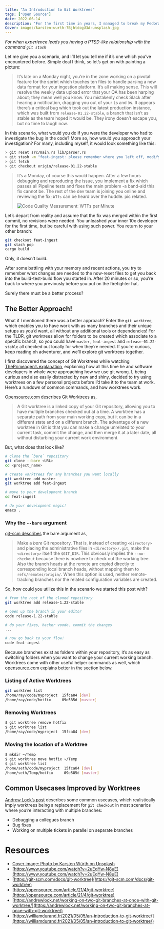 ```yaml
---
title: "An Introduction to Git Worktrees"
tags: ["Open Source"]
date: 2022-06-14
description: "For the first time in years, I managed to break my Fedora installation to the point where I thought, “hey, why not install from scratch and start fresh?” So I did." 
Cover: images/karsten-wurth-7BjhtdogU3A-unsplash.jpg
---
```


*For when experience leads you having a PTSD-like relationship with the command `git stash`*

Let me give you a scenario, and I’ll let you tell me if it’s one which you’ve encountered before. Simple deal I think, so let’s get on with painting a picture:

> It’s late on a Monday night, you’re in the zone working on a pivotal feature for the sprint which touches ten files to handle parsing a new data format for your ingestion platform. It’s all making sense. This will resolve the weekly data upload error that your QA has been harping about; they mean well you know. You mistakenly check Slack after hearing a notification, dragging you out of your `1`s and `0`s. It appears there’s a critical bug which took out the latest production instance, which was built from `release-01.22-stable`, a branch that isn’t as stable as the team hoped it would be. They irony doesn’t escape you, but no time to laugh now.
> 

In this scenario, what would you do if you were the developer who had to investigate the bug in the code? More so, how would you approach your investigation? For many, including myself, it would look something like this: 

 

```bash
> git reset src/main.rs lib/parser.rs 
> git stash -m "feat-ingest: please remember where you left off, modifying file ingest.rs"
> git fetch
> git checkout origin/release-01.22-stable
```

> It’s a Monday, of course this would happen. After a few hours debugging and reproducing the issue, you implement a fix which passes all Pipeline tests and fixes the main problem -a band-aid this fix cannot be. The rest of the dev team is joining you online and reviewing the fix; `WTfs` can be heard over the huddle. pic related.
> 
> 
> ![Code Quailty Measurement: WTFs per Minute](https://s3.us-west-2.amazonaws.com/secure.notion-static.com/1acda958-a71d-4d5c-8975-51ab74893698/Untitled.png?X-Amz-Algorithm=AWS4-HMAC-SHA256&X-Amz-Content-Sha256=UNSIGNED-PAYLOAD&X-Amz-Credential=AKIAT73L2G45EIPT3X45%2F20220614%2Fus-west-2%2Fs3%2Faws4_request&X-Amz-Date=20220614T135334Z&X-Amz-Expires=86400&X-Amz-Signature=2b7931394f540312878b313202c28f80a605f469afebdbb98fff5509daac57e6&X-Amz-SignedHeaders=host&response-content-disposition=filename%20%3D%22Untitled.png%22&x-id=GetObject)
> 

Let’s depart from reality and assume that the fix was merged within the first commit, no revisions were needed. You unleashed your inner 10x developer for the first time, but be careful with using such power. You return to your other branch:

```bash
git checkout feat-ingest
git stash pop
cargo build
```

Only, it doesn’t build. 

After some battling with your memory and recent actions, you try to remember what changes are needed to the now-reset files to get you back into the build-test-build flow you started in. After 20 minutes or so, you’re back to where you previously before you put on the firefighter hat. 

Surely there must be a better process? 

## The Better Approach!

What if I mentioned there was a better approach? Enter the `git worktree`, which enables you to have work with as many branches and their unique setups as you’d want, all without any additional tools or dependencies! For the TLDR, git worktrees allow for folders to be created which associate to a specific branch, so you could have `master`, `feat-ingest` and `release-01.22-stable` all checked out locally for when they’re needed. If you’re curious, keep reading oh adventurer, and we’ll explore git worktrees together.

I first discovered the concept of Git Worktrees while watching [ThePrimeagen’s explanation](https://www.youtube.com/watch?v=2uEqYw-N8uE), explaining how all this time he and software developers in whole were approaching how we use git wrong. I, being curious and also easily distracted by new and shiny, decided to try using worktrees on a few personal projects before I’d take it to the team at work. Here’s a rundown of common commands, and how worktrees work. 

[Opensource.com](http://Opensource.com) describes Git Worktrees as,

> A Git worktree is a linked copy of your Git repository, allowing you to have multiple branches checked out at a time. A worktree has a separate path from your main working copy, but it can be in a different state and on a different branch. The advantage of a new worktree in Git is that you can make a change unrelated to your current task, commit the change, and then merge it at a later date, all without disturbing your current work environment.
> 

But, what does that look like?

```bash
# clone the `bare` repository
git clone --bare <URL> 
cd <project_name>

# create worktrees for any branches you want locally
git worktree add master
git worktree add feat-ingest

# move to your development branch
cd feat-ingest

# do your development magic!
emacs .
```

### Why the `--bare` argument

[git-scm describes](https://git-scm.com/docs/git-clone) the bare argument as, 

> Make a *bare* Git repository.  That is, instead of creating `<directory>` and placing the administrative files in `<directory>/.git`, make the `<directory>` itself the `$GIT_DIR`. This obviously implies the `--no-checkout` because there is nowhere to check out the working tree. Also the branch heads at the remote are copied directly to corresponding local branch heads, without mapping them to `refs/remotes/origin/`.  When this option is used, neither remote-tracking branches nor the related configuration variables are created.
> 

So, how could you utilize this in the scenario we started this post with? 

```bash
# from the root of the cloned repository
git worktree add release-1.22-stable

# open up the branch in your editor
code release-1.22-stable

# do your fixes, hacker voodo, commit the changes
...

# now go back to your flow!
code feat-ingest
```

Because branches exist as folders within your repository, it’s as easy as switching folders when you want to change your current working branch. Worktrees come with other useful helper commands as well, which [opensource.com](http://opensource.com) explains better in the section below.

### Listing of Active Worktrees

```bash
git worktree list
/home/ray/code/myproject  15fca84 [dev]
/home/ray/code/hotfix     09e585d [master]
```

### Removing Worktrees

```bash
$ git worktree remove hotfix
$ git worktree list
/home/ray/code/myproject  15fca84 [dev]
```

### Moving the location of a Worktree

```bash
$ mkdir ~/Temp
$ git worktree move hotfix ~/Temp
$ git worktree list
/home/seth/code/myproject  15fca84 [dev]
/home/seth/Temp/hotfix     09e585d [master]
```

## Common Usecases Improved by Worktrees

[Andrew Lock’s post](https://andrewlock.net/working-on-two-git-branches-at-once-with-git-worktree/) describes some common usecases, which realistically imply worktrees being a replacement for `git checkout` in most scenarios where you’re interacting with multiple branches: 

- Debugging a collegues branch
- Bug fixes
- Working on multiple tickets in parallel on separate branches

# Resources

- [Cover image: Photo by Karsten Würth on Unsplash](https://unsplash.com/photos/7BjhtdogU3A)
- [https://www.youtube.com/watch?v=2uEqYw-N8uE](https://www.youtube.com/watch?v=2uEqYw-N8uE)
- [https://git-scm.com/docs/git-worktree](https://git-scm.com/docs/git-worktree)
- [https://opensource.com/article/21/4/git-worktree](https://opensource.com/article/21/4/git-worktree)
- [https://andrewlock.net/working-on-two-git-branches-at-once-with-git-worktree/](https://andrewlock.net/working-on-two-git-branches-at-once-with-git-worktree/)
- [https://williamdurand.fr/2021/05/05/an-introduction-to-git-worktree/](https://williamdurand.fr/2021/05/05/an-introduction-to-git-worktree/)
